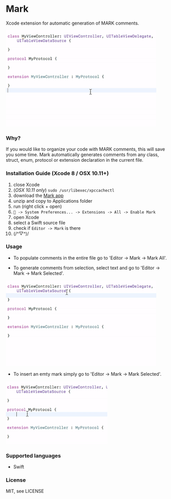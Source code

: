 # Mark
Xcode extension for automatic generation of MARK comments.

![mark_all.gif](/Resources/mark_all.gif)

### Why? 
If you would like to organize your code with MARK comments, this will save you some time.
Mark automatically generates comments from any class, struct, enum, protocol or extension declaration in the current file.

### Installation Guide (Xcode 8 / OSX 10.11+)

1. close Xcode
2. (*OSX 10.11 only*) `sudo /usr/libexec/xpccachectl`
3. download the [Mark app](https://github.com/velyan/Mark/releases/download/v1.0.0/Mark.zip)
4. unzip and copy to Applications folder
5. run (right click + open)
6. ` -> System Preferences... -> Extensions -> All -> Enable Mark`
7. open Xcode
8. select a Swift source file
9. check if `Editor -> Mark` is there 
10. (/^▽^)/

### Usage

- To populate comments in the entire file go to 'Editor -> Mark -> Mark All'.

- To generate comments from selection, select text and go to 'Editor -> Mark -> Mark Selected'.

![mark_selected.gif](/Resources/mark_selected.gif)

- To insert an emty mark simply go to 'Editor -> Mark -> Mark Selected'.

![mark_empty.gif](/Resources/mark_empty.gif)

### Supported languages
- Swift

### License

MIT, see LICENSE
